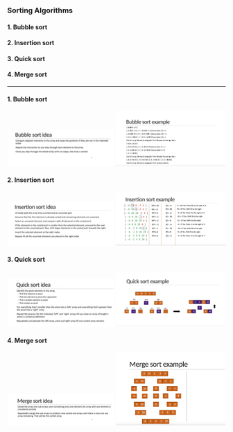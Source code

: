 ### Sorting Algorithms

#### 1. Bubble sort

#### 2. Insertion sort

#### 3. Quick sort

#### 4. Merge sort

<hr>

#### 1. Bubble sort

<img src="../imgs/bubble-sort-idea.png" width="49%">
<img src="../imgs/bubble-sort.png" width="50%">


#### 2. Insertion sort

<img src="../imgs/insertion-sort-idea.png" width="49%">
<img src="../imgs/insertion-sort.png" width="50%">

#### 3. Quick sort

<img src="../imgs/quick-sort-idea.png" width="49%">
<img src="../imgs/quick-sort.png" width="50%">

#### 4. Merge sort

<img src="../imgs/merge-sort-idea.png" width="49%">
<img src="../imgs/merge-sort.png" width="50%">